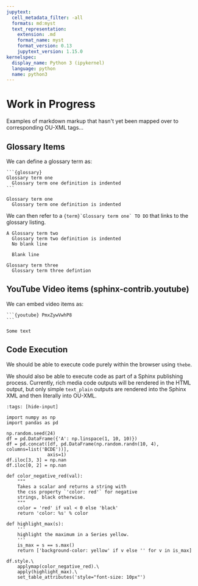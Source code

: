 ```yaml
---
jupytext:
  cell_metadata_filter: -all
  formats: md:myst
  text_representation:
    extension: .md
    format_name: myst
    format_version: 0.13
    jupytext_version: 1.15.0
kernelspec:
  display_name: Python 3 (ipykernel)
  language: python
  name: python3
---
```


# Work in Progress

Examples of markdown markup that hasn't yet been mapped over to corresponding OU-XML tags...

## Glossary Items

We can define a glossary term as:

````text
```{glossary}
Glossary term one
  Glossary term one definition is indented
```
````

```{glossary}
Glossary term one
  Glossary term one definition is indented
```

We can then refer to a ``{term}`Glossary term one` TO DO`` that links to the glossary listing.

```{glossary}
A Glossary term two
  Glossary term two definition is indented
  No blank line

  Blank line

Glossary term three
  Glossary term three defintion
```

## YouTube Video items (sphinx-contrib.youtube)

We can embed video items as:

````text
```{youtube} PmxZywVwhP8
```
````

```{youtube} PmxZywVwhP8
Some text
```

## Code Execution

We should be able to execute code purely within the browser using `thebe`.

We should also be able to execute code as part of a Sphinx publishing process. Currently, rich media code outputs will be rendered in the HTML output, but only simple `text_plain` outputs are rendered into the Sphinx XML and then literally into OU-XML.

```{code-cell} ipython3
:tags: [hide-input]

import numpy as np
import pandas as pd

np.random.seed(24)
df = pd.DataFrame({'A': np.linspace(1, 10, 10)})
df = pd.concat([df, pd.DataFrame(np.random.randn(10, 4), columns=list('BCDE'))],
               axis=1)
df.iloc[3, 3] = np.nan
df.iloc[0, 2] = np.nan

def color_negative_red(val):
    """
    Takes a scalar and returns a string with
    the css property `'color: red'` for negative
    strings, black otherwise.
    """
    color = 'red' if val < 0 else 'black'
    return 'color: %s' % color

def highlight_max(s):
    '''
    highlight the maximum in a Series yellow.
    '''
    is_max = s == s.max()
    return ['background-color: yellow' if v else '' for v in is_max]

df.style.\
    applymap(color_negative_red).\
    apply(highlight_max).\
    set_table_attributes('style="font-size: 10px"')
```

